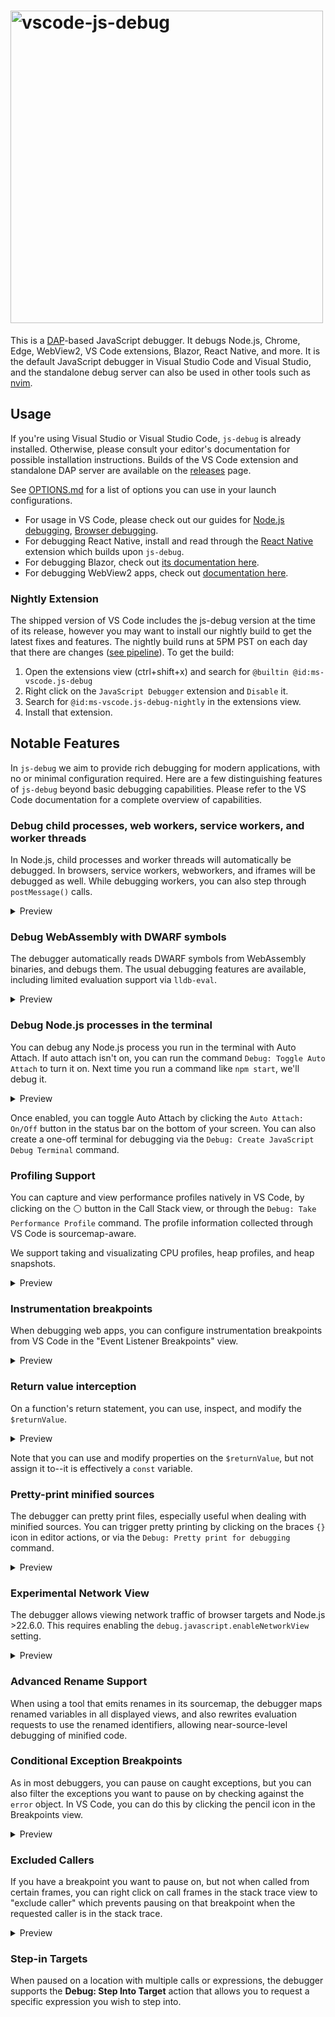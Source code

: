 <h1>
  <img alt="vscode-js-debug" src="https://github.com/Microsoft/vscode-pwa/raw/HEAD/resources/readme/logo-with-text.png" width="500">
</h1>

This is a [DAP](https://microsoft.github.io/debug-adapter-protocol/)-based JavaScript debugger. It debugs Node.js, Chrome, Edge, WebView2, VS Code extensions, Blazor, React Native, and more. It is the default JavaScript debugger in Visual Studio Code and Visual Studio, and the standalone debug server can also be used in other tools such as [nvim](https://github.com/mxsdev/nvim-dap-vscode-js).

## Usage

If you're using Visual Studio or Visual Studio Code, `js-debug` is already installed. Otherwise, please consult your editor's documentation for possible installation instructions. Builds of the VS Code extension and standalone DAP server are available on the [releases](https://github.com/microsoft/vscode-js-debug/releases) page.

See [OPTIONS.md](https://github.com/Microsoft/vscode-pwa/blob/HEAD/OPTIONS.md) for a list of options you can use in your launch configurations.

- For usage in VS Code, please check out our guides for [Node.js debugging](https://code.visualstudio.com/docs/nodejs/nodejs-debugging), [Browser debugging](https://code.visualstudio.com/docs/nodejs/browser-debugging).
- For debugging React Native, install and read through the [React Native](https://marketplace.visualstudio.com/items?itemName=msjsdiag.vscode-react-native) extension which builds upon `js-debug`.
- For debugging Blazor, check out [its documentation here](https://learn.microsoft.com/en-us/aspnet/core/blazor/debug?view=aspnetcore-8.0&tabs=visual-studio-code).
- For debugging WebView2 apps, check out [documentation here](https://learn.microsoft.com/en-us/microsoft-edge/webview2/how-to/debug-visual-studio-code).

### Nightly Extension

The shipped version of VS Code includes the js-debug version at the time of its release, however you may want to install our nightly build to get the latest fixes and features. The nightly build runs at 5PM PST on each day that there are changes ([see pipeline](https://dev.azure.com/vscode/VS%20Code%20debug%20adapters/_build?definitionId=28)). To get the build:

1. Open the extensions view (ctrl+shift+x) and search for `@builtin @id:ms-vscode.js-debug`
2. Right click on the `JavaScript Debugger` extension and `Disable` it.
3. Search for `@id:ms-vscode.js-debug-nightly` in the extensions view.
4. Install that extension.

## Notable Features

In `js-debug` we aim to provide rich debugging for modern applications, with no or minimal configuration required. Here are a few distinguishing features of `js-debug` beyond basic debugging capabilities. Please refer to the VS Code documentation for a complete overview of capabilities.

### Debug child processes, web workers, service workers, and worker threads

In Node.js, child processes and worker threads will automatically be debugged. In browsers, service workers, webworkers, and iframes will be debugged as well. While debugging workers, you can also step through `postMessage()` calls.

<details>
  <summary>Preview</summary>
  <img src="https://github.com/Microsoft/vscode-pwa/raw/HEAD/resources/readme/web-worker.png" width="302">
</details>

### Debug WebAssembly with DWARF symbols

The debugger automatically reads DWARF symbols from WebAssembly binaries, and debugs them. The usual debugging features are available, including limited evaluation support via `lldb-eval`.

<details>
  <summary>Preview</summary>
  <img src="https://github.com/Microsoft/vscode-pwa/raw/HEAD/resources/readme/wasm-dwarf.png" width="302">
</details>

### Debug Node.js processes in the terminal

You can debug any Node.js process you run in the terminal with Auto Attach. If auto attach isn't on, you can run the command `Debug: Toggle Auto Attach` to turn it on. Next time you run a command like `npm start`, we'll debug it.

<details>
  <summary>Preview</summary>
  <img src="https://github.com/Microsoft/vscode-pwa/raw/HEAD/resources/readme/auto-attach.png" width="554">
</details>

Once enabled, you can toggle Auto Attach by clicking the `Auto Attach: On/Off` button in the status bar on the bottom of your screen. You can also create a one-off terminal for debugging via the `Debug: Create JavaScript Debug Terminal` command.

### Profiling Support

You can capture and view performance profiles natively in VS Code, by clicking on the ⚪ button in the Call Stack view, or through the `Debug: Take Performance Profile` command. The profile information collected through VS Code is sourcemap-aware.

We support taking and visualizating CPU profiles, heap profiles, and heap snapshots.

<details>
  <summary>Preview</summary>
  <img src="https://github.com/Microsoft/vscode-pwa/raw/HEAD/resources/readme/flame-chart.png" width="845">
</details>

### Instrumentation breakpoints

When debugging web apps, you can configure instrumentation breakpoints from VS Code in the "Event Listener Breakpoints" view.

<details>
  <summary>Preview</summary>
  <img src="https://github.com/Microsoft/vscode-pwa/raw/HEAD/resources/readme/instrumentation-breakpoints.png" width="367">
  <img src="https://github.com/Microsoft/vscode-pwa/raw/HEAD/resources/readme/instrumentation-breakpoints2.png" width="602">
</details>

### Return value interception

On a function's return statement, you can use, inspect, and modify the `$returnValue`.

<details>
  <summary>Preview</summary>
  <img src="https://github.com/Microsoft/vscode-pwa/raw/HEAD/resources/readme/returnvalue.png">
</details>

Note that you can use and modify properties on the `$returnValue`, but not assign it to--it is effectively a `const` variable.

### Pretty-print minified sources

The debugger can pretty print files, especially useful when dealing with minified sources. You can trigger pretty printing by clicking on the braces `{}` icon in editor actions, or via the `Debug: Pretty print for debugging` command.

<details>
  <summary>Preview</summary>
  <img src="https://github.com/Microsoft/vscode-pwa/raw/HEAD/resources/readme/pretty-print.png">
</details>

### Experimental Network View

The debugger allows viewing network traffic of browser targets and Node.js >22.6.0. This requires enabling the `debug.javascript.enableNetworkView` setting.

<details>
  <summary>Preview</summary>
  <img src="https://github.com/Microsoft/vscode-pwa/raw/HEAD/resources/readme/network-view.png">
</details>

### Advanced Rename Support

When using a tool that emits renames in its sourcemap, the debugger maps renamed variables in all displayed views, and also rewrites evaluation requests to use the renamed identifiers, allowing near-source-level debugging of minified code.

### Conditional Exception Breakpoints

As in most debuggers, you can pause on caught exceptions, but you can also filter the exceptions you want to pause on by checking against the `error` object. In VS Code, you can do this by clicking the pencil icon in the Breakpoints view.

<details>
  <summary>Preview</summary>
  <img src="https://github.com/Microsoft/vscode-pwa/raw/HEAD/resources/readme/conditional-exception-breakpoints.png">
</details>

### Excluded Callers

If you have a breakpoint you want to pause on, but not when called from certain frames, you can right click on call frames in the stack trace view to "exclude caller" which prevents pausing on that breakpoint when the requested caller is in the stack trace.

<details>
  <summary>Preview</summary>
  <img src="https://github.com/Microsoft/vscode-pwa/raw/HEAD/resources/readme/exclude-caller.png">
</details>

### Step-in Targets

When paused on a location with multiple calls or expressions, the debugger supports the **Debug: Step Into Target** action that allows you to request a specific expression you wish to step into.
